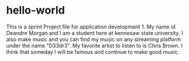 # hello-world
This is a sprint Project file for application development 1. 
My name id Deandre Morgan and I am a student here at kennesaw state university. 
I also make music and you can find my music on any streaming platform under the name "D33dr3".
My favorite artist to listen to is Chris Brown.
I think that someday I will be famous and continue to make good music.
